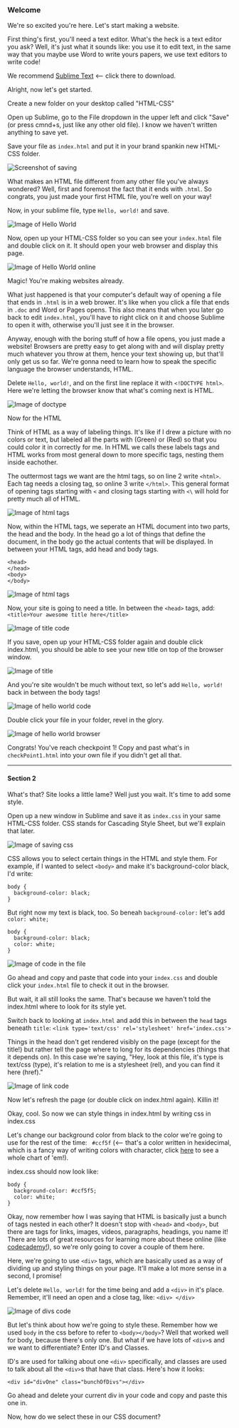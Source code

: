 ### Welcome

We're so excited you're here. Let's start making a website. 

First thing's first, you'll need a text editor. What's the heck is a text editor you ask? Well, it's just what it sounds like: you use it to edit text, in the same way that you maybe use Word to write yours papers, we use text editors to write code!

We recommend [Sublime Text](http://www.sublimetext.com/2) <-- click there to download. 

Alright, now let's get started. 

Create a new folder on your desktop called "HTML-CSS"

Open up Sublime, go to the File dropdown in the upper left and click "Save" (or press cmnd+s, just like any other old file). I know we haven't written anything to save yet. 

Save your file as `index.html` and put it in your brand spankin new HTML-CSS folder.

![Screenshot of saving](http://i59.tinypic.com/33cu45i.png)

What makes an HTML file different from any other file you've always wondered? Well, first and foremost the fact that it ends with `.html`. So congrats, you just made your first HTML file, you're well on your way!

Now, in your sublime file, type `Hello, world!` and save. 

![Image of Hello World](https://raw.githubusercontent.com/hackatbrown/workshops/master/workshop1-html-css/screenshots/Screen%20Shot%202014-09-24%20at%2012.25.56%20AM.png)

Now, open up your HTML-CSS folder so you can see your `index.html` file and double click on it. It should open your web browser and display this page.  

![Image of Hello World online](https://raw.githubusercontent.com/hackatbrown/workshops/master/workshop1-html-css/screenshots/Screen%20Shot%202014-09-23%20at%2011.35.10%20PM.png)

Magic! You're making websites already.

What just happened is that your computer's default way of opening a file that ends in `.html` is in a web brower. It's like when you click a file that ends in `.doc` and Word or Pages opens. This also means that when you later go back to edit `index.html`, you'll have to right click on it and choose Sublime to open it with, otherwise you'll just see it in the browser.

Anyway, enough with the boring stuff of how a file opens, you just made a website! Browsers are pretty easy to get along with and will display pretty much whatever you throw at them, hence your text showing up, but that'll only get us so far. We're gonna need to learn how to speak the specific language the browser understands, HTML. 

Delete `Hello, world!`, and on the first line replace it with `<!DOCTYPE html>`. Here we're letting the browser know that what's coming next is HTML. 

![Image of doctype](https://raw.githubusercontent.com/hackatbrown/workshops/master/workshop1-html-css/screenshots/Screen%20Shot%202014-09-23%20at%2011.41.48%20PM.png)

Now for the HTML

Think of HTML as a way of labeling things. It's like if I drew a picture with no colors or text, but labeled all the parts with (Green) or (Red) so that you could color it in correctly for me. In HTML we calls these labels tags and HTML works from most general down to more specific tags, nesting them inside eachother. 

The outtermost tags we want are the html tags, so on line 2 write `<html>`. Each tag needs a closing tag, so online 3 write `</html>`. This general format of opening tags starting with `<` and closing tags starting with `<\` will hold for pretty much all of HTML.

![Image of html tags](https://raw.githubusercontent.com/hackatbrown/workshops/master/workshop1-html-css/screenshots/Screen%20Shot%202014-09-23%20at%2011.48.54%20PM.png)

Now, within the HTML tags, we seperate an HTML document into two parts, the head and the body. In the head go a lot of things that define the document, in the body go the actual contents that will be displayed. In between your HTML tags, add head and body tags. 
```
<head>
</head>
<body>
</body>
```

![Image of html tags](https://raw.githubusercontent.com/hackatbrown/workshops/master/workshop1-html-css/screenshots/Screen%20Shot%202014-09-23%20at%2011.50.36%20PM.png)

Now, your site is going to need a title. In between the `<head>` tags, add: 
`<title>Your awesome title here</title>`

![Image of title code](https://raw.githubusercontent.com/hackatbrown/workshops/master/workshop1-html-css/screenshots/Screen%20Shot%202014-09-23%20at%2011.56.06%20PM.png)


If you save, open up your HTML-CSS folder again and double click index.html, you should be able to see your new title on top of the browser window. 

![Image of title](https://raw.githubusercontent.com/hackatbrown/workshops/master/workshop1-html-css/screenshots/Screen%20Shot%202014-09-23%20at%2011.54.54%20PM.png)

And you're site wouldn't be much without text, so let's add `Hello, world!` back in between the body tags!

![Image of hello world code](https://raw.githubusercontent.com/hackatbrown/workshops/master/workshop1-html-css/screenshots/Screen%20Shot%202014-09-24%20at%2012.12.58%20AM.png)

Double click your file in your folder, revel in the glory. 

![Image of hello world browser](https://raw.githubusercontent.com/hackatbrown/workshops/master/workshop1-html-css/screenshots/Screen%20Shot%202014-09-24%20at%2012.13.58%20AM.png)

Congrats! You've reach checkpoint 1! Copy and past what's in `checkPoint1.html` into your own file if you didn't get all that. 

------
#### Section 2
What's that? Site looks a little lame? Well just you wait. It's time to add some style. 

Open up a new window in Sublime and save it as `index.css` in your same HTML-CSS folder. CSS stands for Cascading Style Sheet, but we'll explain that later. 

![Image of saving css](https://raw.githubusercontent.com/hackatbrown/workshops/master/workshop1-html-css/screenshots/Screen%20Shot%202014-09-24%20at%201.00.59%20AM.png)

CSS allows you to select certain things in the HTML and style them. For example, if I wanted to select `<body>` and make it's background-color black, I'd write:
```
body {
  background-color: black;
}
```
But right now my text is black, too. So beneah `background-color:` let's add `color: white;`

```
body {
  background-color: black;
  color: white;
}
```

![Image of code in the file](https://raw.githubusercontent.com/hackatbrown/workshops/master/workshop1-html-css/screenshots/Screen%20Shot%202014-09-24%20at%201.55.18%20AM.png)

Go ahead and copy and paste that code into your `index.css` and double click your `index.html` file to check it out in the browser. 

But wait, it all still looks the same. That's because we haven't told the index.html where to look for its style yet. 

Switch back to looking at `index.html` and add this in between the `head` tags beneath `title`:
`<link type='text/css' rel='stylesheet' href='index.css'>`

Things in the head don't get rendered visibly on the page (except for the title!) but rather tell the page where to long for its dependencies (things that it depends on). In this case we're saying, "Hey, look at this file, it's type is text/css (type), it's relation to me is a stylesheet (rel), and you can find it here (href)."

![Image of link code](https://raw.githubusercontent.com/hackatbrown/workshops/master/workshop1-html-css/screenshots/Screen%20Shot%202014-09-24%20at%202.01.38%20AM.png)

Now let's refresh the page (or double click on index.html again). Killin it!

Okay, cool. So now we can style things in index.html by writing css in index.css

Let's change our background color from black to the color we're going to use for the rest of the time: ` #ccf5f` (<-- that's a color written in hexidecimal, which is a fancy way of writing colors with character, click [here](http://www.w3schools.com/tags/ref_colorpicker.asp) to see a whole chart of 'em!).

index.css should now look like: 
```
body {
  background-color: #ccf5f5;
  color: white;
}
```

Okay, now remember how I was saying that HTML is basically just a bunch of tags nested in each other? It doesn't stop with `<head>` and `<body>`, but there are tags for links, images, videos, paragraphs, headings, you name it! There are lots of great resources for learning more about these online (like [codecademy!](http://www.codecademy.com/tracks/web)), so we're only going to cover a couple of them here.

Here, we're going to use `<div>` tags, which are basically used as a way of dividing up and styling things on your page. It'll make a lot more sense in a second, I promise!

Let's delete `Hello, world!` for the time being and add a `<div>` in it's place. Remember, it'll need an open and a close tag, like: `<div> </div>`

![Image of divs code](https://raw.githubusercontent.com/hackatbrown/workshops/master/workshop1-html-css/screenshots/Screen%20Shot%202014-09-24%20at%202.20.03%20AM.png)

But let's think about how we're going to style these. Remember how we used `body` in the css before to refer to `<body></body>`? Well that worked well for body, because there's only one. But what if we have lots of `<div>`s and we want to differentiate? Enter ID's and Classes. 

ID's are used for talking about one `<div>` specifically, and classes are used to talk about all the `<div>`s that have that class. Here's how it looks:

`<div id="divOne" class="bunchOfDivs"></div>`

Go ahead and delete your current div in your code and copy and paste this one in. 

Now, how do we select these in our CSS document?
